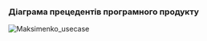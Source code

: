 ### Діаграма прецедентів програмного продукту
![Maksimenko_usecase](https://user-images.githubusercontent.com/79446015/190397600-87696e52-4000-4249-8145-39af951f7246.jpg)
